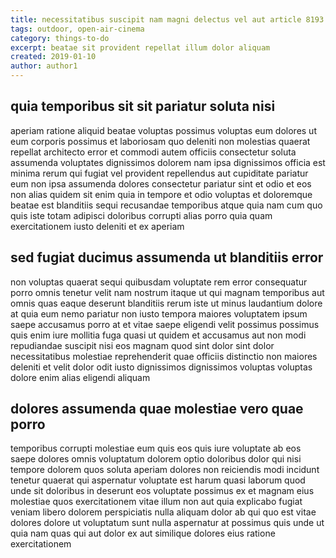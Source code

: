 ```yaml
---
title: necessitatibus suscipit nam magni delectus vel aut article 8193
tags: outdoor, open-air-cinema
category: things-to-do
excerpt: beatae sit provident repellat illum dolor aliquam
created: 2019-01-10
author: author1
---
```


## quia temporibus sit sit pariatur soluta nisi

aperiam ratione aliquid beatae voluptas possimus voluptas eum dolores ut eum corporis possimus et laboriosam quo deleniti non molestias quaerat repellat architecto error et commodi autem officiis consectetur soluta assumenda voluptates dignissimos dolorem nam ipsa dignissimos officia est minima rerum qui fugiat vel provident repellendus aut cupiditate pariatur eum non ipsa assumenda dolores consectetur pariatur sint et odio et eos non alias quidem sit enim quia in tempore et odio voluptas et doloremque beatae est blanditiis sequi recusandae temporibus atque quia nam cum quo quis iste totam adipisci doloribus corrupti alias porro quia quam exercitationem iusto deleniti et ex aperiam

## sed fugiat ducimus assumenda ut blanditiis error

non voluptas quaerat sequi quibusdam voluptate rem error consequatur porro omnis tenetur velit nam nostrum itaque ut qui magnam temporibus aut omnis quas eaque deserunt blanditiis rerum iste ut minus laudantium dolore at quia eum nemo pariatur non iusto tempora maiores voluptatem ipsum saepe accusamus porro at et vitae saepe eligendi velit possimus possimus quis enim iure mollitia fuga quasi ut quidem et accusamus aut non modi repudiandae suscipit nisi eos magnam quod sint dolor sint dolor necessitatibus molestiae reprehenderit quae officiis distinctio non maiores deleniti et velit dolor odit iusto dignissimos dignissimos voluptas voluptas dolore enim alias eligendi aliquam

## dolores assumenda quae molestiae vero quae porro

temporibus corrupti molestiae eum quis eos quis iure voluptate ab eos saepe dolores omnis voluptatum dolorem optio doloribus dolor qui nisi tempore dolorem quos soluta aperiam dolores non reiciendis modi incidunt tenetur quaerat qui aspernatur voluptate est harum quasi laborum quod unde sit doloribus in deserunt eos voluptate possimus ex et magnam eius molestiae quos exercitationem vitae illum non aut quia explicabo fugiat veniam libero dolorem perspiciatis nulla aliquam dolor ab qui quo est vitae dolores dolore ut voluptatum sunt nulla aspernatur at possimus quis unde ut quia nam quas qui aut dolor ex aut similique dolores eius ratione exercitationem
